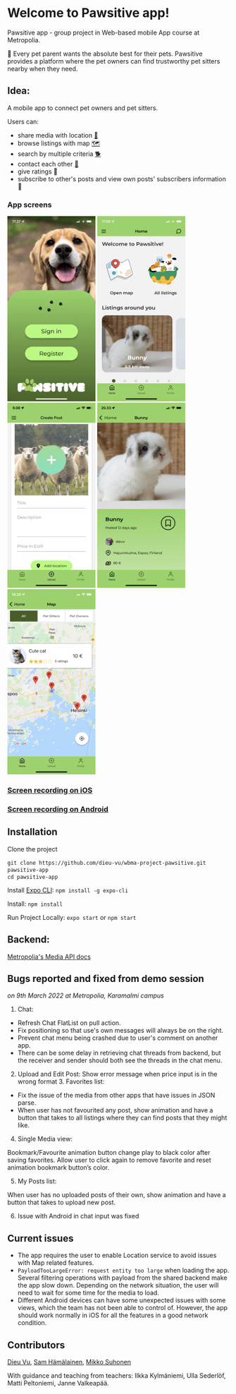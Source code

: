 # Welcome to Pawsitive app!

Pawsitive app - group project in Web-based mobile App course at Metropolia.

🐾 Every pet parent wants the absolute best for their pets. Pawsitive provides a platform where the pet owners can find trustworthy pet sitters nearby when they need.

## Idea:

A mobile app to connect pet owners and pet sitters.

Users can:

- share media with location [📍](https://emojipedia.org/round-pushpin/)
- browse listings with map [🗺️](https://emojipedia.org/world-map/)
- search by multiple criteria [🐕](https://emojipedia.org/dog/)
- contact each other [💬](https://emojipedia.org/speech-balloon/)
- give ratings 📱
- subscribe to other's posts and view own posts' subscribers information 🔔

### App screens

<p float='left'>
<img  src="/assets/screens/login.jpeg"  width="200" height="420">
<img  src="/assets/screens/home.jpeg"  width="200" height="420">
<img  src="/assets/screens/upload.jpeg"  width="200" height="420">
<img  src="/assets/screens/single.jpeg"  width="200" height="420">
<img  src="/assets/screens/map-listing.jpeg"  width="200" height="420">
</p>

### [Screen recording on iOS]()

### [Screen recording on Android]()

## Installation

Clone the project

```
git clone https://github.com/dieu-vu/wbma-project-pawsitive.git pawsitive-app
cd pawsitive-app
```

Install [Expo CLI](https://docs.expo.dev/workflow/expo-cli/?redirected): `npm install -g expo-cli`

Install: `npm install`

Run Project Locally: `expo start` or `npm start`

## Backend:

[Metropolia's Media API docs](https://media.mw.metropolia.fi/wbma/docs/)

## Bugs reported and fixed from demo session

_on 9th March 2022 at Metropolia, Karamalmi campus_

1.  Chat:

- Refresh Chat FlatList on pull action.
- Fix positioning so that use's own messages will always be on the right.
- Prevent chat menu being crashed due to user's comment on another app.
- There can be some delay in retrieving chat threads from backend, but the receiver and sender should both see the threads in the chat menu.

2. Upload and Edit Post: Show error message when price input is in the wrong format 3. Favorites list:

- Fix the issue of the media from other apps that have issues in JSON parse.
- When user has not favourited any post, show animation and have a button that takes to all listings where they can find posts that they might like.

4. Single Media view:

Bookmark/Favourite animation button change play to black color after saving favorites. Allow user to click again to remove favorite and reset animation bookmark button’s color.

5. My Posts list:

When user has no uploaded posts of their own, show animation and have a button that takes to upload new post.

6. Issue with Android in chat input was fixed

## Current issues

- The app requires the user to enable Location service to avoid issues with Map related features.
- `PayloadTooLargeError: request entity too large` when loading the app. Several filtering operations with payload from the shared backend make the app slow down. Depending on the network situation, the user will need to wait for some time for the media to load.
- Different Android devices can have some unexpected issues with some views, which the team has not been able to control of. However, the app should work normally in iOS for all the features in a good network condition.

## Contributors

[Dieu Vu](https://github.com/dieu-vu), [Sam Hämälainen](https://github.com/SamHamalainen), [Mikko Suhonen](https://github.com/miksunGitHub)

With guidance and teaching from teachers: Ilkka Kylmäniemi, Ulla Sederlöf, Matti Peltoniemi, Janne Valkeapää.
